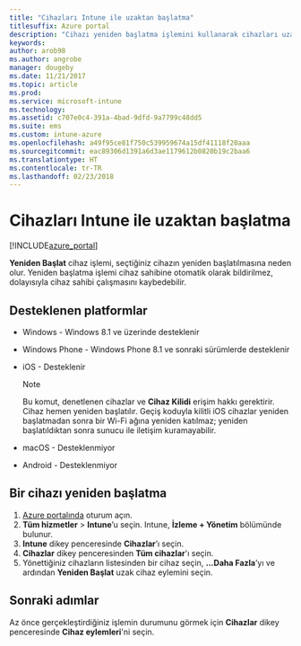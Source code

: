 ```yaml
---
title: "Cihazları Intune ile uzaktan başlatma"
titlesuffix: Azure portal
description: "Cihazı yeniden başlatma işlemini kullanarak cihazları uzaktan yeniden başlatma hakkında bilgi edinin.\""
keywords: 
author: arob98
ms.author: angrobe
manager: dougeby
ms.date: 11/21/2017
ms.topic: article
ms.prod: 
ms.service: microsoft-intune
ms.technology: 
ms.assetid: c707e0c4-391a-4bad-9dfd-9a7799c48dd5
ms.suite: ems
ms.custom: intune-azure
ms.openlocfilehash: a49f95ce81f750c539959674a15df41118f20aaa
ms.sourcegitcommit: eac89306d1391a6d3ae1179612b0820b19c2baa6
ms.translationtype: HT
ms.contentlocale: tr-TR
ms.lasthandoff: 02/23/2018
---
```

# <a name="remotely-restart-devices-with-intune"></a>Cihazları Intune ile uzaktan başlatma


[!INCLUDE[azure_portal](./includes/azure_portal.md)]

**Yeniden Başlat** cihaz işlemi, seçtiğiniz cihazın yeniden başlatılmasına neden olur. Yeniden başlatma işlemi cihaz sahibine otomatik olarak bildirilmez, dolayısıyla cihaz sahibi çalışmasını kaybedebilir.

## <a name="supported-platforms"></a>Desteklenen platformlar

- Windows - Windows 8.1 ve üzerinde desteklenir
- Windows Phone - Windows Phone 8.1 ve sonraki sürümlerde desteklenir
- iOS - Desteklenir

    > [!Note]  
    > Bu komut, denetlenen cihazlar ve **Cihaz Kilidi** erişim hakkı gerektirir. Cihaz hemen yeniden başlatılır. Geçiş koduyla kilitli iOS cihazlar yeniden başlatmadan sonra bir Wi-Fi ağına yeniden katılmaz; yeniden başlatıldıktan sonra sunucu ile iletişim kuramayabilir.
- macOS - Desteklenmiyor
- Android - Desteklenmiyor

## <a name="how-to-restart-a-device"></a>Bir cihazı yeniden başlatma

1. [Azure portalında](https://portal.azure.com) oturum açın.
2. **Tüm hizmetler** > **Intune**’u seçin. Intune, **İzleme + Yönetim** bölümünde bulunur.
3. **Intune** dikey penceresinde **Cihazlar**’ı seçin.
4. **Cihazlar** dikey penceresinden **Tüm cihazlar**'ı seçin.
5. Yönettiğiniz cihazların listesinden bir cihaz seçin, **...Daha Fazla**’yı ve ardından **Yeniden Başlat** uzak cihaz eylemini seçin.

## <a name="next-steps"></a>Sonraki adımlar

Az önce gerçekleştirdiğiniz işlemin durumunu görmek için **Cihazlar** dikey penceresinde **Cihaz eylemleri**'ni seçin.
